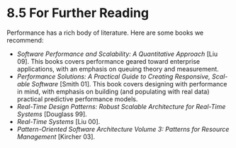 8.5 For Further Reading
===

Performance has a rich body of literature. Here are some books we recommend:

* *Software Performance and Scalability: A Quantitative Approach* [Liu 09]. This books covers performance geared toward enterprise applications, with an emphasis on queuing theory and measurement.
* *Performance Solutions: A Practical Guide to Creating Responsive, Scal-able Software* [Smith 01]. This book covers designing with performance in mind, with emphasis on building (and populating with real data) practical predictive performance models.
* *Real-Time Design Patterns: Robust Scalable Architecture for Real-Time Systems* [Douglass 99].
* *Real-Time Systems* [Liu 00].
* *Pattern-Oriented Software Architecture Volume 3: Patterns for Resource Management* [Kircher 03].